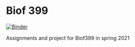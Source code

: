 # Biof 399

[![Binder](https://mybinder.org/badge_logo.svg)](https://mybinder.org/v2/gh/1010shane/Biof_399/HEAD)

Assignments and project for Biof399 in spring 2021
